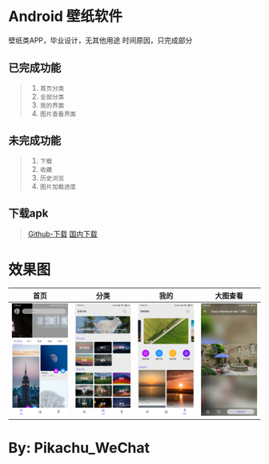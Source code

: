 Android 壁纸软件
==============
壁纸类APP，毕业设计，无其他用途
时间原因，只完成部分


已完成功能
---
>1. `首页分类` 
>2. `全部分类`
>3. `我的界面`
>4. `图片查看界面`

未完成功能
---
>1. `下载`
>2. `收藏`
>3. `历史浏览`
>4. `图片加载进度`

下载apk
---
>[Github-下载](/app/release/app-release.apk)
>[国内下载](https://wwa.lanzous.com/i6zhqjjwoqf)

效果图
===
|首页|分类|我的|大图查看|
|:---:|:---:|:---:|:---:|
| ![](/image/1.jpg) | ![](/image/2.jpg) | ![](/image/3.jpg) | ![](/image/4.jpg) |

By: Pikachu_WeChat
===

